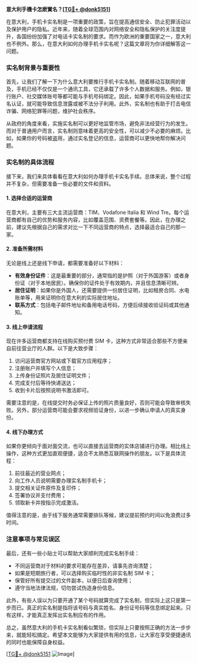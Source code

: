 **意大利手機卡怎麽實名？[[TG💪+ @donk5151](https://t.me/s/donk5151)]**

在意大利，手机卡实名制是一项重要的政策，旨在提高通信安全、防止犯罪活动以及保护用户的隐私。近年来，随着全球范围内对网络安全和隐私保护的关注度提升，各国纷纷加强了对电话卡实名制的要求。而作为欧洲的重要国家之一，意大利也不例外。那么，在意大利如何办理手机卡实名呢？这篇文章将为你详细解答这一问题。

### 实名制背景与重要性

首先，让我们了解一下为什么意大利要推行手机卡实名制。随着移动互联网的普及，手机已经不仅仅是一个通讯工具，它还承载了许多个人数据和服务。例如，银行账户、社交媒体账号等都可能与手机号码绑定。因此，如果手机号码没有经过实名认证，就可能导致信息泄露或被不法分子利用。此外，实名制也有助于打击电信诈骗、网络犯罪等问题，维护社会秩序。

从政府的角度来看，实施实名制可以更好地监管市场，避免非法经营行为的发生。而对于普通用户而言，实名制则意味着更高的安全性，可以减少不必要的麻烦。比如，如果你的号码被盗用，通过实名登记的信息，运营商可以更快地帮你解决问题。

### 实名制的具体流程

接下来，我们来具体看看在意大利如何办理手机卡实名手续。总体来说，整个过程并不复杂，但需要准备一些必要的文件和资料。

#### 1. 选择合适的运营商

在意大利，主要有三大主流运营商：TIM、Vodafone Italia 和 Wind Tre。每个运营商都有自己的优势和服务内容，比如覆盖范围、资费套餐等。因此，在办理之前，建议先根据自己的需求对比一下不同运营商的特点，选择最适合自己的那一家。

#### 2. 准备所需材料

无论是线上还是线下申请，都需要准备好以下材料：
- **有效身份证件**：这是最重要的部分，通常指的是护照（对于外国游客）或者身份证（对于本地居民）。确保你的证件处于有效期内，并且信息清晰可辨。
- **居住证明**：如果你是外国人，还需要提供一份居住证明，比如租房合同、水电账单等，用来证明你在意大利的实际居住地址。
- **联系方式**：包括电子邮件地址和备用电话号码，方便后续接收验证码或其他通知。

#### 3. 线上申请流程

现在许多运营商都支持在线购买预付费 SIM 卡，这种方式非常适合那些不方便亲自前往营业厅的人群。以下是大致步骤：

1. 访问运营商官方网站或下载官方应用程序；
2. 注册账户并填写个人信息；
3. 上传身份证照片及居住证明文件；
4. 完成支付后等待快递送达；
5. 收到卡片后按照说明书激活即可。

需要注意的是，在线提交时务必保证上传的照片质量良好，否则可能会导致审核失败。另外，部分运营商可能会要求视频验证身份，以进一步确认申请人的真实身份。

#### 4. 线下办理方式

如果你更倾向于面对面交流，也可以直接去运营商的实体店铺进行办理。相比线上操作，这种方式更加直观便捷，适合不太熟悉互联网操作的朋友。以下是具体流程：

1. 前往最近的营业网点；
2. 向工作人员说明需要办理实名制手机卡；
3. 提交相关证件原件及复印件；
4. 签署协议并支付费用；
5. 领取新卡并按指示完成激活。

值得注意的是，由于线下服务通常需要排队等候，建议提前预约时间以免浪费过多时间。

### 注意事项与常见误区

最后，还有一些小贴士可以帮助大家顺利完成实名制手续：

- 不同运营商对于材料的要求可能存在差异，请事先咨询清楚；
- 如果是短期旅行者，可以选择购买临时性的非实名制 SIM 卡；
- 保管好所有提交过的文件副本，以便日后查询使用；
- 遵守当地法律法规，切勿尝试伪造身份信息。

此外，有些人误以为只要开通了某个号码就算完成了实名制，但实际上这只是第一步而已。真正的实名制是指将该号码与真实姓名、身份证号码等信息绑定起来。只有这样，才能真正发挥出实名制应有的作用。

总之，虽然意大利的手机卡实名制看似繁琐，但实际上只要按照正确的方法一步步来，就能轻松搞定。希望本文能够为大家提供有用的信息，让大家在享受便捷通讯的同时也能保障自身权益。

[[TG💪+ @donk5151](https://t.me/s/donk5151) ![Image](https://i.postimg.cc/rwNCRYN7/Snipaste-2025-04-30-17-27-05.png)]